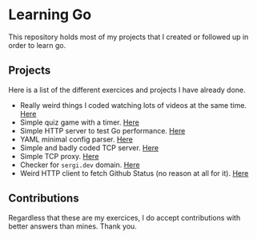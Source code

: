 # Learning Go
This repository holds most of my projects that I created or followed up in order to learn go.

## Projects
Here is a list of the different exercices and projects I have already done.
  * Really weird things I coded watching lots of videos at the same time. [Here](/random-things)
  * Simple quiz game with a timer. [Here](/01)
  * Simple HTTP server to test Go performance. [Here](/02)
  * YAML minimal config parser. [Here](/03)
  * Simple and badly coded TCP server. [Here](/04)
  * Simple TCP proxy. [Here](/05)
  * Checker for `sergi.dev` domain. [Here](/devchecker)
  * Weird HTTP client to fetch Github Status (no reason at all for it). [Here](/06)

## Contributions
Regardless that these are my exercices, I do accept contributions with better answers than mines. Thank you.
